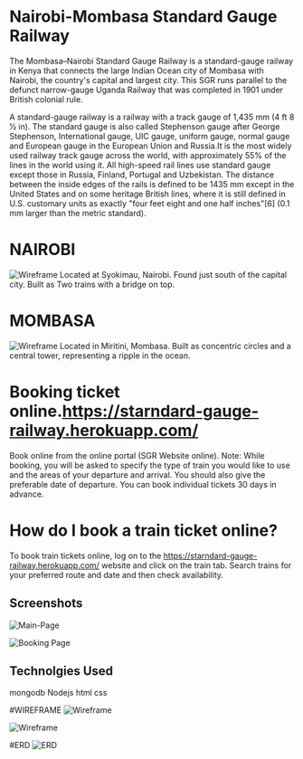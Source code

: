 # Nairobi-Mombasa Standard Gauge Railway
The Mombasa–Nairobi Standard Gauge Railway is a standard-gauge railway in Kenya that connects the large Indian Ocean city of Mombasa with Nairobi, the country's capital and largest city. This SGR runs parallel to the defunct narrow-gauge Uganda Railway that was completed in 1901 under British colonial rule.

A standard-gauge railway is a railway with a track gauge of 1,435 mm (4 ft 8 1⁄2 in). The standard gauge is also called Stephenson gauge after George Stephenson, International gauge, UIC gauge, uniform gauge, normal gauge and European gauge in the European Union and Russia.It is the most widely used railway track gauge across the world, with approximately 55% of the lines in the world using it. All high-speed rail lines use standard gauge except those in Russia, Finland, Portugal and Uzbekistan. The distance between the inside edges of the rails is defined to be 1435 mm except in the United States and on some heritage British lines, where it is still defined in U.S. customary units as exactly "four feet eight and one half inches"[6] (0.1 mm larger than the metric standard).

# NAIROBI
![Wireframe](https://i.imgur.com/nWqxAvD.jpg)
Located at Syokimau, Nairobi. Found just south of the capital city. Built as Two trains with a bridge on top.

# MOMBASA
![Wireframe](https://i.imgur.com/e4sCzpJ.jpg)
Located in Miritini, Mombasa. Built as concentric circles and a central tower, representing a ripple in the ocean.

# Booking ticket online.https://starndard-gauge-railway.herokuapp.com/
Book online from the online portal (SGR Website online). Note: While booking, you will be asked to specify the type of train you would like to use and the areas of your departure and arrival. You should also give the preferable date of departure. You can book individual tickets 30 days in advance. 
# How do I book a train ticket online?
To book train tickets online, log on to the https://starndard-gauge-railway.herokuapp.com/ website and click on the train tab. Search trains for your preferred route and date and then check availability.




## Screenshots
![Main-Page](https://i.imgur.com/rdVuKOe.png)

![Booking Page](https://i.imgur.com/ODGqdMK.jpg)

## Technolgies Used
mongodb
Nodejs
html
css



#WIREFRAME
![Wireframe](https://i.imgur.com/1ONRDz7.png)

![Wireframe](https://i.imgur.com/LilOrqm.png)

#ERD
![ERD](https://i.imgur.com/8G7NRbd.png)


